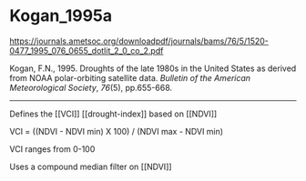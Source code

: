 # Kogan_1995a

https://journals.ametsoc.org/downloadpdf/journals/bams/76/5/1520-0477_1995_076_0655_dotlit_2_0_co_2.pdf

Kogan, F.N., 1995. Droughts of the late 1980s in the United States as derived from NOAA polar-orbiting satellite data. _Bulletin of the American Meteorological Society_, _76_(5), pp.655-668.

---


Defines the [[VCI]] [[drought-index]] based on [[NDVI]]

VCI = ((NDVI - NDVI min) X 100) / (NDVI max - NDVI min)

VCI ranges from 0-100

Uses a compound median filter on [[NDVI]]